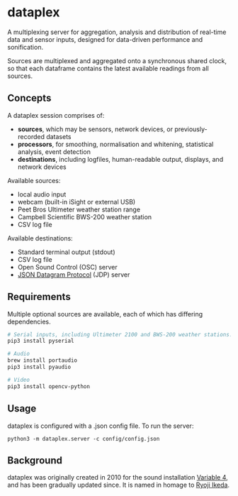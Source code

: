 # dataplex

A multiplexing server for aggregation, analysis and distribution of real-time data and sensor inputs, designed for data-driven performance and sonification.

Sources are multiplexed and aggregated onto a synchronous shared clock, so that each dataframe contains the latest available readings from all sources.

## Concepts

A dataplex session comprises of:

 - **sources**, which may be sensors, network devices, or previously-recorded datasets
 - **processors**, for smoothing, normalisation and whitening, statistical analysis, event detection
 - **destinations**, including logfiles, human-readable output, displays, and network devices

Available sources:

- local audio input
- webcam (built-in iSight or external USB)
- Peet Bros Ultimeter weather station range
- Campbell Scientific BWS-200 weather station
- CSV log file

Available destinations:

- Standard terminal output (stdout)
- CSV log file
- Open Sound Control (OSC) server
- [JSON Datagram Protocol](https://pypi.org/project/jdp/) (JDP) server

## Requirements

Multiple optional sources are available, each of which has differing dependencies.

```sh
# Serial inputs, including Ultimeter 2100 and BWS-200 weather stations.
pip3 install pyserial

# Audio
brew install portaudio
pip3 install pyaudio

# Video
pip3 install opencv-python
```

## Usage

dataplex is configured with a .json config file. To run the server:

```
python3 -m dataplex.server -c config/config.json
```

## Background

dataplex was originally created in 2010 for the sound installation [Variable 4](https://jones-bulley.com/variable4/), and has been gradually updated since. It is named in homage to [Ryoji Ikeda](https://raster-media.net/shop/dataplex-2001-05).
